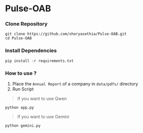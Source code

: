 # Pulse-OAB

### Clone Repository
```
git clone https://github.com/shoryasethia/Pulse-OAB.git
cd Pulse-OAB
```

### Install Dependencies
```
pip install -r requirements.txt
```

### How to use ?
1. Place the `Annual Report` of a company in `data/pdfs/` directory
2. Run Script
> If you want to use Qwen
```
python app.py
```
> If you want to use Gemini
```
python gemini.py
```
